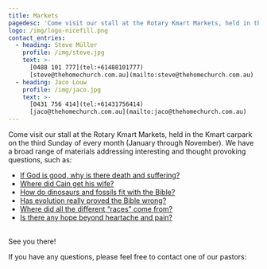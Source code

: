 ```yaml
---
title: Markets
pagedesc: 'Come visit our stall at the Rotary Kmart Markets, held in the Kmart carpark on the third Sunday of every month (January through November)'
logo: /img/logo-nicefill.png
contact_entries:
  - heading: Steve Müller
    profile: /img/steve.jpg
    text: >-
      [0488 101 777](tel:+61488101777)
      [steve@thehomechurch.com.au](mailto:steve@thehomechurch.com.au)
  - heading: Jaco Louw
    profile: /img/jaco.jpg
    text: >-
      [0431 756 414](tel:+61431756414)
      [jaco@thehomechurch.com.au](mailto:jaco@thehomechurch.com.au)
---
```

Come visit our stall at the Rotary Kmart Markets, held in the Kmart carpark on the third Sunday of every month (January through November). We have a broad range of materials addressing interesting and thought provoking questions, such as:

  * [If God is good, why is there death and suffering?](https://creation.com/why-is-there-death-and-suffering "Why is there death and suffering? by Ken Ham and Dr Jonathan Sarfati")
  * [Where did Cain get his wife?](https://creation.com/where-did-cain-get-his-wife)
  * [How do dinosaurs and fossils fit with the Bible?](https://creation.com/you-dont-fit-dinosaurs-with-the-bible "You Don’t ‘Fit’ Dinosaurs With The Bible!")
  * [Has evolution really proved the Bible wrong?](https://creation.com/did-humans-evolve-from-apes "Did humans evolve from apes?")
  * [Where did all the different “races” come from?](https://creation.com/the-origin-of-the-human-races "The origin of the human races")
  * [Is there any hope beyond heartache and pain?](https://creation.com/the-lost-path-to-the-roman-road "The Lost Path to the Roman Road")

<br>See you there!

If you have any questions, please feel free to contact one of our pastors:
